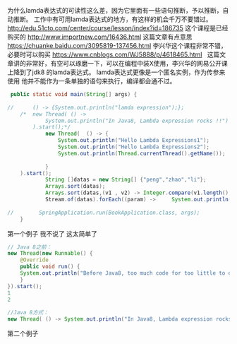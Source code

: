  
 
 为什么lamda表达式的可读性这么差，因为它里面有一些语句推断，予以推断，自动推断。
 工作中有可用lamda表达式的地方，有这样的机会千万不要错过。
 http://edu.51cto.com/center/course/lesson/index?id=186735  这个课程是已经购买的
 http://www.importnew.com/16436.html  这篇文章有点意思   https://chuanke.baidu.com/3095819-137456.html 李兴华这个课程非常不错，
 必要时可以购买
 https://www.cnblogs.com/WJ5888/p/4618465.html   这篇文章讲的非常好，有空可以琢磨一下，可以在编程中装X使用，李兴华的网易公开课上降到了jdk8
 的lamda表达式。
 lamda表达式更像是一个匿名实例，作为传参来使用 
 他并不能作为一条单独的语句来执行，编译都会通不过。
 
``` java
 public static void main(String[] args) {
 
//    	() -> {System.out.println("lamda expression");};
    /*	new Thread( () -> 
    		System.out.println("In Java8, Lambda expression rocks !!")
    	).start();*/
    		new Thread(  () -> {
    			System.out.println("Hello Lambda Expressions1");
    			System.out.println("Hello Lambda Expressions2");
    			System.out.println(Thread.currentThread().getName());
    			
    		}
	).start();
    		String []datas = new String[] {"peng","zhao","li"};
    	    Arrays.sort(datas);
    	    Arrays.sort(datas,(v1 , v2) -> Integer.compare(v1.length(), v2.length()));
    	    Stream.of(datas).forEach((param) ->     System.out.println(param));
    	
//        SpringApplication.run(BookApplication.class, args);
    }
```
第一个例子 我不说了  这太简单了
``` java
// Java 8之前：
new Thread(new Runnable() {
    @Override
    public void run() {
    System.out.println("Before Java8, too much code for too little to do");
    }
}).start();
1
2
	
//Java 8方式：
new Thread( () -> System.out.println("In Java8, Lambda expression rocks !!") ).start();
```
第二个例子  






